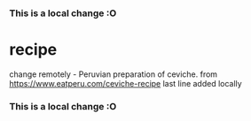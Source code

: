 ### This is a local change :O
# recipe
change remotely - Peruvian preparation of ceviche.
from https://www.eatperu.com/ceviche-recipe
last line added locally
### This is a local change :O
